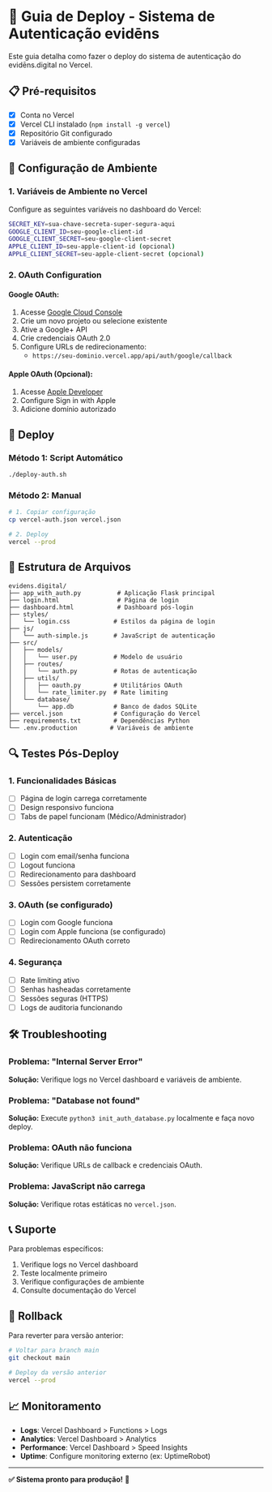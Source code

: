# 🚀 Guia de Deploy - Sistema de Autenticação evidēns

Este guia detalha como fazer o deploy do sistema de autenticação do evidēns.digital no Vercel.

## 📋 Pré-requisitos

- [x] Conta no Vercel
- [x] Vercel CLI instalado (`npm install -g vercel`)
- [x] Repositório Git configurado
- [x] Variáveis de ambiente configuradas

## 🔧 Configuração de Ambiente

### 1. Variáveis de Ambiente no Vercel

Configure as seguintes variáveis no dashboard do Vercel:

```bash
SECRET_KEY=sua-chave-secreta-super-segura-aqui
GOOGLE_CLIENT_ID=seu-google-client-id
GOOGLE_CLIENT_SECRET=seu-google-client-secret
APPLE_CLIENT_ID=seu-apple-client-id (opcional)
APPLE_CLIENT_SECRET=seu-apple-client-secret (opcional)
```

### 2. OAuth Configuration

#### Google OAuth:
1. Acesse [Google Cloud Console](https://console.cloud.google.com/)
2. Crie um novo projeto ou selecione existente
3. Ative a Google+ API
4. Crie credenciais OAuth 2.0
5. Configure URLs de redirecionamento:
   - `https://seu-dominio.vercel.app/api/auth/google/callback`

#### Apple OAuth (Opcional):
1. Acesse [Apple Developer](https://developer.apple.com/)
2. Configure Sign in with Apple
3. Adicione domínio autorizado

## 🚀 Deploy

### Método 1: Script Automático
```bash
./deploy-auth.sh
```

### Método 2: Manual
```bash
# 1. Copiar configuração
cp vercel-auth.json vercel.json

# 2. Deploy
vercel --prod
```

## 📁 Estrutura de Arquivos

```
evidens.digital/
├── app_with_auth.py          # Aplicação Flask principal
├── login.html                # Página de login
├── dashboard.html            # Dashboard pós-login
├── styles/
│   └── login.css            # Estilos da página de login
├── js/
│   └── auth-simple.js       # JavaScript de autenticação
├── src/
│   ├── models/
│   │   └── user.py          # Modelo de usuário
│   ├── routes/
│   │   └── auth.py          # Rotas de autenticação
│   ├── utils/
│   │   ├── oauth.py         # Utilitários OAuth
│   │   └── rate_limiter.py  # Rate limiting
│   └── database/
│       └── app.db           # Banco de dados SQLite
├── vercel.json              # Configuração do Vercel
├── requirements.txt         # Dependências Python
└── .env.production         # Variáveis de ambiente
```

## 🔍 Testes Pós-Deploy

### 1. Funcionalidades Básicas
- [ ] Página de login carrega corretamente
- [ ] Design responsivo funciona
- [ ] Tabs de papel funcionam (Médico/Administrador)

### 2. Autenticação
- [ ] Login com email/senha funciona
- [ ] Logout funciona
- [ ] Redirecionamento para dashboard
- [ ] Sessões persistem corretamente

### 3. OAuth (se configurado)
- [ ] Login com Google funciona
- [ ] Login com Apple funciona (se configurado)
- [ ] Redirecionamento OAuth correto

### 4. Segurança
- [ ] Rate limiting ativo
- [ ] Senhas hasheadas corretamente
- [ ] Sessões seguras (HTTPS)
- [ ] Logs de auditoria funcionando

## 🛠️ Troubleshooting

### Problema: "Internal Server Error"
**Solução:** Verifique logs no Vercel dashboard e variáveis de ambiente.

### Problema: "Database not found"
**Solução:** Execute `python3 init_auth_database.py` localmente e faça novo deploy.

### Problema: OAuth não funciona
**Solução:** Verifique URLs de callback e credenciais OAuth.

### Problema: JavaScript não carrega
**Solução:** Verifique rotas estáticas no `vercel.json`.

## 📞 Suporte

Para problemas específicos:
1. Verifique logs no Vercel dashboard
2. Teste localmente primeiro
3. Verifique configurações de ambiente
4. Consulte documentação do Vercel

## 🔄 Rollback

Para reverter para versão anterior:
```bash
# Voltar para branch main
git checkout main

# Deploy da versão anterior
vercel --prod
```

## 📈 Monitoramento

- **Logs**: Vercel Dashboard > Functions > Logs
- **Analytics**: Vercel Dashboard > Analytics
- **Performance**: Vercel Dashboard > Speed Insights
- **Uptime**: Configure monitoring externo (ex: UptimeRobot)

---

**✅ Sistema pronto para produção!** 🎉
